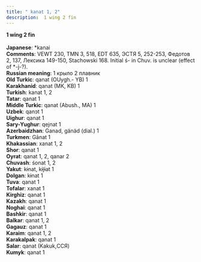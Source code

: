 ```yaml
---
title: " kanat 1, 2"
description:  1 wing 2 fin
---
```

<p data-pagefind-weight="0.5">
<strong> 1 wing 2 fin</strong><br><br>
<strong>Japanese</strong>:  *kanai<br>
<strong>Comments</strong>:  VEWT 230, TMN 3, 518, EDT 635, ЭСТЯ 5, 252-253, Федотов 2, 137, Лексика 149-150, Stachowski 168. Initial ś- in Chuv. is unclear (effect of *-j-?).<br>
<strong>Russian meaning</strong>:  1 крыло 2 плавник<br>
<strong>Old Turkic</strong>:  qanat (OUygh.- YB) 1<br>
<strong>Karakhanid</strong>:  qanat (MK, KB) 1<br>
<strong>Turkish</strong>:  kanat 1, 2<br>
<strong>Tatar</strong>:  qanat 1<br>
<strong>Middle Turkic</strong>:  qanat (Abush., MA) 1<br>
<strong>Uzbek</strong>:  qanɔt 1<br>
<strong>Uighur</strong>:  qanat 1<br>
<strong>Sary-Yughur</strong>:  qejnat 1<br>
<strong>Azerbaidzhan</strong>:  Ganad, gänäd (dial.) 1<br>
<strong>Turkmen</strong>:  Gānat 1<br>
<strong>Khakassian</strong>:  xanat 1, 2<br>
<strong>Shor</strong>:  qanat 1<br>
<strong>Oyrat</strong>:  qanat 1, 2, qanar 2<br>
<strong>Chuvash</strong>:  śonat 1, 2<br>
<strong>Yakut</strong>:  kɨnat, kɨj̃ɨat 1<br>
<strong>Dolgan</strong>:  kɨnat 1<br>
<strong>Tuva</strong>:  qanat 1<br>
<strong>Tofalar</strong>:  xanat 1<br>
<strong>Kirghiz</strong>:  qanat 1<br>
<strong>Kazakh</strong>:  qanat 1<br>
<strong>Noghai</strong>:  qanat 1<br>
<strong>Bashkir</strong>:  qanat 1<br>
<strong>Balkar</strong>:  qanat 1, 2<br>
<strong>Gagauz</strong>:  qanat 1<br>
<strong>Karaim</strong>:  qanat 1, 2<br>
<strong>Karakalpak</strong>:  qanat 1<br>
<strong>Salar</strong>:  qanat (Kakuk,ССЯ)<br>
<strong>Kumyk</strong>:  qanat 1<br>

</p>
